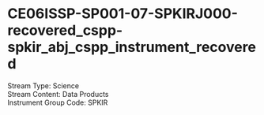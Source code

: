 # CE06ISSP-SP001-07-SPKIRJ000-recovered_cspp-spkir_abj_cspp_instrument_recovered

Stream Type: Science<br>
Stream Content: Data Products<br>
Instrument Group Code: SPKIR<br>
